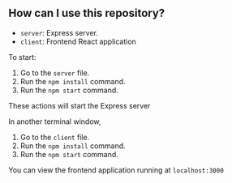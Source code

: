 ## How can I use this repository?

- `server`:  Express server.
- `client`:  Frontend React application

To start:

1. Go to the `server` file.
1. Run the `npm install` command.
1. Run the `npm start` command.

These actions will start the Express server

In another terminal window,

1. Go to the `client` file.
1. Run the `npm install` command.
1. Run the `npm start` command.

You can view the frontend application running at `localhost:3000`
